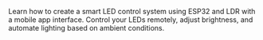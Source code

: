 Learn how to create a smart LED control system using ESP32 and LDR with a mobile app interface. Control your LEDs remotely, adjust brightness, and automate lighting based on ambient conditions.
